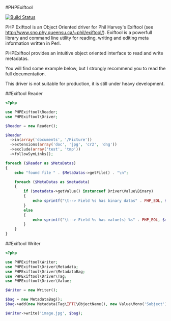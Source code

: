 #PHPExiftool

[![Build Status](https://secure.travis-ci.org/romainneutron/PHPExiftool.png?branch=master)](http://travis-ci.org/romainneutron/PHPExiftool)

PHP Exiftool is an Object Oriented driver for Phil Harvey's Exiftool (see
http://www.sno.phy.queensu.ca/~phil/exiftool/).
Exiftool is a powerfull library and command line utility for reading, writing
and editing meta information written in Perl.

PHPExiftool provides an intuitive object oriented interface to read and write
metadatas.

You will find some example below, but I strongly recommend you to read the full
documentation.

This driver is not suitable for production, it is still under heavy development.

##Exiftool Reader

```php
<?php

use PHPExiftool\Reader;
use PHPExiftool\Driver;

$Reader = new Reader();

$Reader
  ->in(array('documents', '/Picture'))
  ->extensions(array('doc', 'jpg', 'cr2', 'dng'))
  ->exclude(array('test', 'tmp'))
  ->followSymLinks();

foreach ($Reader as $MetaDatas)
{
    echo "found file " . $MetaDatas->getFile() . "\n";

    foreach ($MetaDatas as $metadata)
    {
        if ($metadata->getValue() instanceof Driver\Value\Binary)
        {
            echo sprintf("\t--> Field %s has binary datas" . PHP_EOL, $metadata->getTag());
        }
        else
        {
            echo sprintf("\t--> Field %s has value(s) %s" . PHP_EOL, $metadata->getTag(), $metadata->getValue());
        }
    }
}
```

##Exiftool Writer

```php
<?php

use PHPExiftool\Writer;
use PHPExiftool\Driver\Metadata;
use PHPExiftool\Driver\MetadataBag;
use PHPExiftool\Driver\Tag;
use PHPExiftool\Driver\Value;

$Writer = new Writer();

$bag = new MetadataBag();
$bag->add(new Metadata(Tag\IPTC\ObjectName(), new Value\Mono('Subject')));

$Writer->write('image.jpg', $bag);
```
